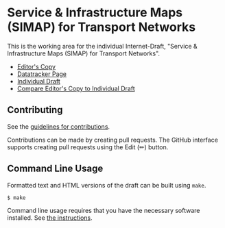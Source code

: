 <!-- regenerate: on (set to off if you edit this file) -->

# Service &amp; Infrastructure Maps (SIMAP) for Transport Networks

This is the working area for the individual Internet-Draft, "Service &amp; Infrastructure Maps (SIMAP) for Transport Networks".

* [Editor's Copy](https://italobusi.github.io/transport-simap/#go.draft-busi-nmop-transport-simap.html)
* [Datatracker Page](https://datatracker.ietf.org/doc/draft-busi-nmop-transport-simap)
* [Individual Draft](https://datatracker.ietf.org/doc/html/draft-busi-nmop-transport-simap)
* [Compare Editor's Copy to Individual Draft](https://italobusi.github.io/transport-simap/#go.draft-busi-nmop-transport-simap.diff)


## Contributing

See the
[guidelines for contributions](https://github.com/italobusi/transport-simap/blob/main/CONTRIBUTING.md).

Contributions can be made by creating pull requests.
The GitHub interface supports creating pull requests using the Edit (✏) button.


## Command Line Usage

Formatted text and HTML versions of the draft can be built using `make`.

```sh
$ make
```

Command line usage requires that you have the necessary software installed.  See
[the instructions](https://github.com/martinthomson/i-d-template/blob/main/doc/SETUP.md).

